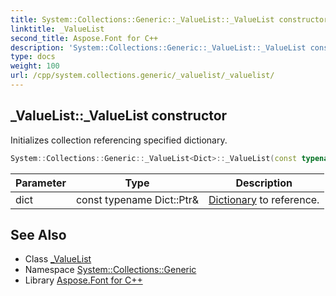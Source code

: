 ```yaml
---
title: System::Collections::Generic::_ValueList::_ValueList constructor
linktitle: _ValueList
second_title: Aspose.Font for C++
description: 'System::Collections::Generic::_ValueList::_ValueList constructor. Initializes collection referencing specified dictionary in C++.'
type: docs
weight: 100
url: /cpp/system.collections.generic/_valuelist/_valuelist/
---
```

## _ValueList::_ValueList constructor


Initializes collection referencing specified dictionary.

```cpp
System::Collections::Generic::_ValueList<Dict>::_ValueList(const typename Dict::Ptr &dict)
```


| Parameter | Type | Description |
| --- | --- | --- |
| dict | const typename Dict::Ptr\& | [Dictionary](../../dictionary/) to reference. |

## See Also

* Class [_ValueList](../)
* Namespace [System::Collections::Generic](../../)
* Library [Aspose.Font for C++](../../../)
